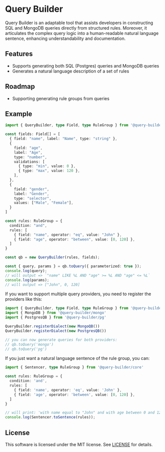# Query Builder

Query Builder is an adaptable tool that assists developers in constructing SQL and MongoDB queries directly from structured rules. Moreover, it articulates the complex query logic into a human-readable natural language sentence, enhancing understandability and documentation.

## Features

- Supports generating both SQL (Postgres) queries and MongoDB queries
- Generates a natural language description of a set of rules

## Roadmap

- Supporting generating rule groups from queries

## Example

```typescript
import { QueryBuilder, type Field, type RuleGroup } from '@query-builder/pg'

const fields: Field[] = [
  { field: "name", label: "Name", type: "string" },
  {
    field: "age",
    label: "Age",
    type: "number",
    validations: [
      { type: "min", value: 0 },
      { type: "max", value: 120 },
    ],
  },
  {
    field: "gender",
    label: "Gender",
    type: "selector",
    values: ["Male", "Female"],
  }
]

const rules: RuleGroup = {
  condition: "and",
  rules: [
    { field: "name", operator: "eq", value: "John" },
    { field: "age", operator: "between", value: [0, 120] },
  ]
}

const qb = new QueryBuilder(rules, fields);

const { query, params } = qb.toQuery({ parameterized: true });
console.log(query);
// will output => `"name" LIKE %L AND "age" >= %L AND "age" <= %L`
console.log(params);
// will output => ["John", 0, 120]

```

If you want to support multiple query providers, you need to register the providers like this:

```typescript
import { QueryBuilder, type Field, type RuleGroup } from '@query-builder/core'
import { MongoDB } from '@query-builder/mongo'
import { PostgresQB } from '@query-builder/pg'

QueryBuilder.registerDialect(new MongoQB())
QueryBuilder.registerDialect(new PostgresQB())

// you can now generate queries for both providers:
// qb.toQuery('mongo')
// qb.toQuery('pg')

```

If you just want a natural language sentence of the rule group, you can:

```typescript
import { Sentencer, type RuleGroup } from '@query-builder/core'

const rules: RuleGroup = {
  condition: 'and',
  rules: [
    { field: 'name', operator: 'eq', value: 'John' },
    { field: 'age', operator: 'between', value: [0, 120] },
  ]
}

// will print: 'with name equal to "John" and with age between 0 and 120'
console.log(Sentencer.toSentence(rules));
```

## License

This software is licensed under the MIT license. See [LICENSE](./LICENSE) for details.
